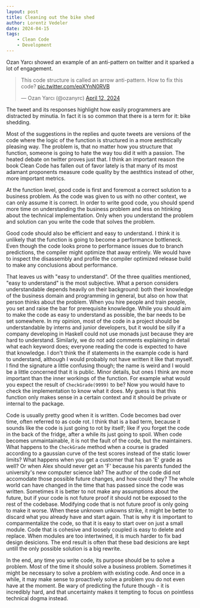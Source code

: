 ```yaml
---
layout: post
title: Cleaning out the bike shed
author: Lorentz Vedeler
date: 2024-04-15
tags:
    - Clean Code
    - Development
---
```


Ozan Yarcı showed an example of an anti-pattern on twitter and it sparked
a lot of engagement.

<blockquote class="twitter-tweet"><p lang="en" dir="ltr">This code structure is called an arrow anti-pattern. How to fix this code? <a href="https://t.co/epXYnN0RVB">pic.twitter.com/epXYnN0RVB</a></p>&mdash; Ozan Yarcı (@ozanyrc) <a href="https://twitter.com/ozanyrc/status/1778921269670342776?ref_src=twsrc%5Etfw">April 12, 2024</a></blockquote> <script async src="https://platform.twitter.com/widgets.js" charset="utf-8"></script>


The tweet and its responses highlight how easily programmers are distracted by
minutia. In fact it is so common that there is a term for it: bike shedding.

Most of the suggestions in the replies and quote tweets are versions of the code
where the logic of the function is structured in a more aesthtically pleasing
way. The problem is, that no matter how you structure that function, someone is
going to hate the way tou did it with a passion. The heated debate on twitter
proves just that. I think an important reason the book Clean Code has fallen out
of favor lately is that many of its most adamant proponents measure code quality
by the aesthtics instead of other, more important metrics.

At the function level, good code is first and foremost a correct solution to a
business problem. As the code was given to us with no other context, we can only
assume it is correct. In order to write good code, you should spend more time on
understanding the business problem and less on htinking about the technical
implementation. Only when you understand the problem and solution can you write
the code that solves the problem.

Good code should also be efficient and easy to understand. I think it is
unlikely that the function is going to become a performance bottleneck. Even
though the code looks prone to performance issues due to branch predictions, the
compiler might optimize that away entirely. We would have to inspect the
disassembly and profile the compiler optimized release build to make any
conclusions about performance.

That leaves us with "easy to understand". Of the three qualities mentioned,
"easy to understand" is the most subjective. What a person considers
understandable depends heavily on their background: both their knowledge of the
business domain and programming in general, but also on how that person thinks
about the problem. When you hire people and train people, you set and raise the
bar for prerequisite knowledge. While you should aim to make the code as easy to
understand as possible, the bar needs to be set somewhere. In my opinion, most
of the code in a project should be understandable by interns and junior
developers, but it would be silly if a company developing in Haskell could not
use monads just because they are hard to understand. Similarly, we do not add
comments explaining in detail what each keyword does; everyone reading the code
is expected to have that knowledge. I don't think the if statements in the
example code is hard to understand, although I would probably not have written
it like that myself. I find the signature a little confusing though; the name is
weird and I would be a little concerned that it is public. Minor details, but
ones I think are more important than the inner workings of the function. For
example what would you expect the result of `CheckGrade(9999)` to be? Now you
would have to check the implementation to know what it does. My guess is that
this function only makes sense in a certain context and it should be private or
internal to the package.

Code is usually pretty good when it is written. Code becomes bad over time, often referred to as code rot. I think that is a bad term, because it sounds
like the code is just going to rot by itself; like if you forget the code in the
back of the fridge, after a while its just going to spoil. When code becomes
unmaintainable, it is not the fault of the code, but the maintainers. What
happens to the `CheckGrade` method when a course is graded according to a
gaussian curve of the test scores instead of the static lower limits? What happens when
you get a customer that has an 'E' grade as well? Or when Alex should never get
an 'F' because his parents funded the university's new computer science lab? The
author of the code did not accomodate those possible future changes, and how
could they? The whole world can have changed in the time that has passed since
the code was written. Sometimes it is better to not make any assumptions about
the future, but if your code is not future proof it should not be exposed to the
rest of the codebase. Modifying code that is not future proof is only going to
make it worse. When these unknown unkowns strike, it might be better to discard
what you already have and start again. That is why it is important to
comparmentalize the code, so that it is easy to start over on just a small
module. Code that is cohesive and loosely coupled is easy to delete and replace.
When modules are too intertwined, it is much harder to fix bad design desicions.
The end result is often that these bad desicions are kept untill the only
possible solution is a big rewrite.

In the end, any time you write code, its purpose should be to solve a problem.
Most of the time it should solve a business problem. Sometimes it might be
necessary to solve a problem with existing code. And once in a while, it may
make sense to proactively solve a problem you do not even have at the moment. Be
wary of predicting the future though - it is incredibly hard, and that
uncertainty makes it tempting to focus on pointless technical dogma instead.